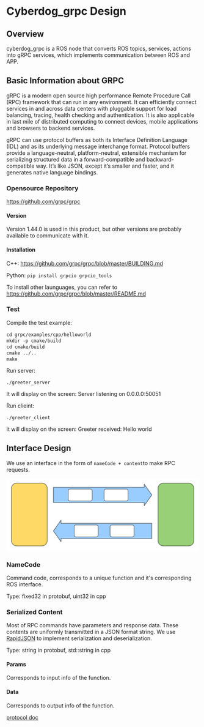 # Cyberdog_grpc Design

## Overview

cyberdog_grpc is a ROS node that converts ROS topics, services, actions into gRPC services, which implements communication between ROS and APP.

## Basic Information about GRPC

gRPC is a modern open source high performance Remote Procedure Call (RPC) framework that can run in any environment. It can efficiently connect services in and across data centers with pluggable support for load balancing, tracing, health checking and authentication. It is also applicable in last mile of distributed computing to connect devices, mobile applications and browsers to backend services.

gRPC can use protocol buffers as both its Interface Definition Language (IDL) and as its underlying message interchange format. Protocol buffers provide a language-neutral, platform-neutral, extensible mechanism for serializing structured data in a forward-compatible and backward-compatible way. It’s like JSON, except it’s smaller and faster, and it generates native language bindings.

### Opensource Repository

https://github.com/grpc/grpc

#### Version

Version 1.44.0 is used in this product, but other versions are probably available to communicate with it.

#### Installation

C++: https://github.com/grpc/grpc/blob/master/BUILDING.md

Python: `pip install grpcio grpcio_tools`

To install other launguages, you can refer to https://github.com/grpc/grpc/blob/master/README.md

### Test

Compile the test example:

```Shell
cd grpc/examples/cpp/helloworld
mkdir -p cmake/build
cd cmake/build
cmake ../..
make
```

Run server:

```Shell
./greeter_server
```

It will display on the screen: Server listening on 0.0.0.0:50051

Run clieint:

```Shell
./greeter_client
```

It will display on the screen: Greeter received: Hello world

## Interface Design

We use an interface in the form of `nameCode + content`to make RPC requests.

![image](./image/cyberdog_grpc/cyberdog_grpc_en.svg)

### NameCode

Command code, corresponds to a unique function and it's corresponding ROS interface.

Type: fixed32 in protobuf, uint32 in cpp

### Serialized Content

Most of RPC commands have parameters and response data. These contents are uniformly transmitted in a JSON format string. We use [RapidJSON](https://github.com/Tencent/rapidjson) to implement serialization and deserialization.

Type: string in protobuf, std::string in cpp

#### Params

Corresponds to input info of the function.

#### Data

Corresponds to output info of the function.

[protocol doc](../cn/grpc_protocol.md)